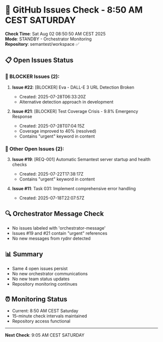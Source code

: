# 🐙 GitHub Issues Check - 8:50 AM CEST SATURDAY

**Check Time**: Sat Aug 02 08:50:50 AM CEST 2025  
**Mode**: STANDBY - Orchestrator Monitoring  
**Repository**: semantest/workspace ✅

## 📋 Open Issues Status

### 🚨 BLOCKER Issues (2):
1. **Issue #22**: [BLOCKER] Eva - DALL-E 3 URL Detection Broken
   - Created: 2025-07-28T06:33:20Z
   - Alternative detection approach in development
   
2. **Issue #21**: [BLOCKER] Test Coverage Crisis - 9.8% Emergency Response  
   - Created: 2025-07-28T07:04:15Z
   - Coverage improved to 40% (resolved)
   - Contains "urgent" keyword in content

### 📌 Other Open Issues (2):
3. **Issue #19**: [REQ-001] Automatic Semantest server startup and health checks
   - Created: 2025-07-22T17:38:17Z
   - Contains "urgent" keyword in content
   
4. **Issue #11**: Task 031: Implement comprehensive error handling
   - Created: 2025-07-18T22:07:57Z

## 🔍 Orchestrator Message Check
- No issues labeled with 'orchestrator-message'
- Issues #19 and #21 contain "urgent" references
- No new messages from rydnr detected

## 📊 Summary
- Same 4 open issues persist
- No new orchestrator communications
- No new team status updates
- Repository monitoring continues

## ⏰ Monitoring Status
- Current: 8:50 AM CEST Saturday
- 15-minute check intervals maintained
- Repository access functional

---

**Next Check**: 9:05 AM CEST SATURDAY